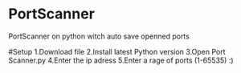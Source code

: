 # PortScanner
PortScanner on python witch auto save openned ports


#Setup
1.Download file
2.Install latest Python version 
3.Open Port Scanner.py
4.Enter the ip adress
5.Enter a rage of ports (1-65535)
:)
